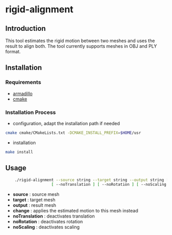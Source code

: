 # rigid-alignment

## Introduction

This tool estimates the rigid motion between two meshes and uses the result to align both.
The tool currently supports meshes in OBJ and PLY format.

## Installation

### Requirements

- [armadillo](http://arma.sourceforge.net)
- [cmake](https://cmake.org)

### Installation Process

- configuration, adapt the installation path if needed
```sh
cmake cmake/CMakeLists.txt -DCMAKE_INSTALL_PREFIX=$HOME/usr
```
- installation
```sh
make install
```
## Usage

```sh
    ./rigid-alignment --source string --target string --output string [ --change string =  ]
                    [ --noTranslation ] [ --noRotation ] [ --noScaling ]
```

- **source** : source mesh
- **target** : target mesh
- **output** : result mesh
- **change** : applies the estimated motion to this mesh instead
- **noTranslation** : deactivates translation
- **noRotation** : deactivates rotation
- **noScaling** : deactivates scaling
